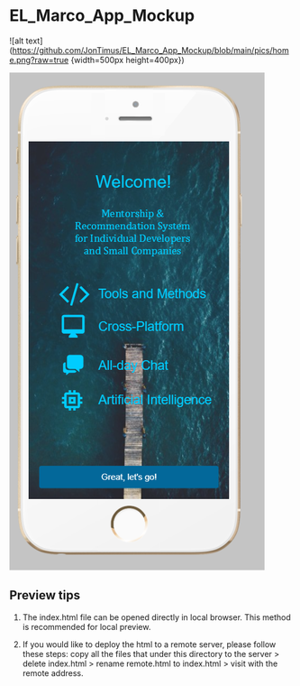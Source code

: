 # EL_Marco_App_Mockup

![alt text](https://github.com/JonTimus/EL_Marco_App_Mockup/blob/main/pics/home.png?raw=true {width=500px height=400px})

![alt text](https://github.com/JonTimus/EL_Marco_App_Mockup/blob/main/pics/welcome.png?raw=false)

## Preview tips

1. The index.html file can be opened directly in local browser. This method is recommended for local preview.

2. If you would like to deploy the html to a remote server, please follow these steps: copy all the files that under this directory to the server > delete index.html > rename remote.html to index.html > visit with the remote address.
